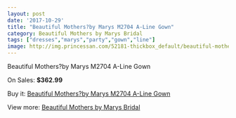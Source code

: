 ```yaml
---
layout: post
date: '2017-10-29'
title: "Beautiful Mothers?by Marys M2704 A-Line Gown"
category: Beautiful Mothers by Marys Bridal
tags: ["dresses","marys","party","gown","line"]
image: http://img.princessan.com/52181-thickbox_default/beautiful-mothersby-marys-m2704-a-line-gown.jpg
---
```

Beautiful Mothers?by Marys M2704 A-Line Gown

On Sales: **$362.99**
<a href="https://www.princessan.com/en/beautiful-mothers-by-marys-bridal/23537-beautiful-mothersby-marys-m2704-a-line-gown.html"><amp-img layout="responsive" width="600" height="600" src="//img.princessan.com/52181-thickbox_default/beautiful-mothersby-marys-m2704-a-line-gown.jpg" alt="Beautiful Mothers?by Marys M2704 A-Line Gown 0" /></a>
<a href="https://www.princessan.com/en/beautiful-mothers-by-marys-bridal/23537-beautiful-mothersby-marys-m2704-a-line-gown.html"><amp-img layout="responsive" width="600" height="600" src="//img.princessan.com/52183-thickbox_default/beautiful-mothersby-marys-m2704-a-line-gown.jpg" alt="Beautiful Mothers?by Marys M2704 A-Line Gown 1" /></a>
<a href="https://www.princessan.com/en/beautiful-mothers-by-marys-bridal/23537-beautiful-mothersby-marys-m2704-a-line-gown.html"><amp-img layout="responsive" width="600" height="600" src="//img.princessan.com/52182-thickbox_default/beautiful-mothersby-marys-m2704-a-line-gown.jpg" alt="Beautiful Mothers?by Marys M2704 A-Line Gown 2" /></a>

Buy it: [Beautiful Mothers?by Marys M2704 A-Line Gown](https://www.princessan.com/en/beautiful-mothers-by-marys-bridal/23537-beautiful-mothersby-marys-m2704-a-line-gown.html "Beautiful Mothers?by Marys M2704 A-Line Gown")

View more: [Beautiful Mothers by Marys Bridal](https://www.princessan.com/en/206-beautiful-mothers-by-marys-bridal "Beautiful Mothers by Marys Bridal")